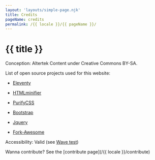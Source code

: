 ```yaml
---
layout: 'layouts/simple-page.njk'
title: Credits
pageName: credits
permalink: /{{ locale }}/{{ pageName }}/
---
```


# {{ title }}

Conception: Altertek
Content under Creative Commons BY-SA.

List of open source projects used for this website:
- [Eleventy](https://www.11ty.dev/)
- [HTMLminifier](https://github.com/kangax/html-minifier)
- [PurifyCSS](https://github.com/purifycss/purifycss)

- [Bootstrap](https://getbootstrap.com)
- [Jquery](https://jquery.com/)
- [Fork-Awesome](https://forkaweso.me/Fork-Awesome/)

Accessibility: Valid (see [Wave test](https://wave.webaim.org/report#/https://altertek.org/))

Wanna contribute? See the [contribute page](/{{ locale }}/contribute)